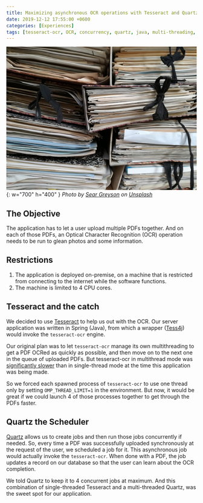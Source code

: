 ```yaml
---
title: Maximizing asynchronous OCR operations with Tesseract and Quartz
date: 2019-12-12 17:55:00 +0600
categories: [Experiences]
tags: [tesseract-ocr, OCR, concurrency, quartz, java, multi-threading, scheduler, job]
---
```


![Desktop View](/assets/img/bg/sear-greyson-K-ZsC7YdJ6Y-unsplash.jpg){: w="700" h="400" }
_Photo by <a href="https://unsplash.com/@seargreyson?utm_content=creditCopyText&utm_medium=referral&utm_source=unsplash">Sear Greyson</a> on <a href="https://unsplash.com/photos/brown-binder-lot-K-ZsC7YdJ6Y?utm_content=creditCopyText&utm_medium=referral&utm_source=unsplash">Unsplash</a>_
  

## The Objective
The application has to let a user upload multiple PDFs together. And on each of those PDFs, an Optical Character Recognition (OCR) operation needs to be run to glean photos and some information.

## Restrictions

1. The application is deployed on-premise, on a machine that is restricted from connecting to the internet while the software functions.
2. The machine is limited to 4 CPU cores.

## Tesseract and the catch
We decided to use [Tesseract](https://tesseract-ocr.github.io/) to help us out with the OCR. Our server application was written in Spring (Java), from which a wrapper ([Tess4j](https://mvnrepository.com/artifact/net.sourceforge.tess4j)) would invoke the `tesseract-ocr` engine.

Our original plan was to let `tesseract-ocr` manage its own multithreading to get a PDF OCRed as quickly as possible, and then move on to the next one in the queue of uploaded PDFs. But tesseract-ocr in multithread mode was [significantly slower](https://github.com/tesseract-ocr/tesseract/issues/3109) than in single-thread mode at the time this application was being made.

So we forced each spawned process of `tesseract-ocr` to use one thread only by setting `OMP_THREAD_LIMIT=1` in the environment. But now, it would be great if we could launch 4 of those processes together to get through the PDFs faster.

## Quartz the Scheduler
[Quartz](http://www.quartz-scheduler.org/) allows us to create jobs and then run those jobs concurrently if needed. So, every time a PDF was successfully uploaded synchronously at the request of the user, we scheduled a job for it. This asynchronous job would actually invoke the `tesseract-ocr`. When done with a PDF, the job updates a record on our database so that the user can learn about the OCR completion.

We told Quartz to keep it to 4 concurrent jobs at maximum. And this combination of single-threaded Tesseract and a multi-threaded Quartz, was the sweet spot for our application.